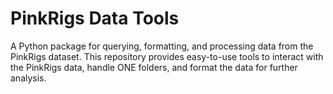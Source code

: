 # PinkRigs Data Tools

A Python package for querying, formatting, and processing data from the PinkRigs dataset. This repository provides easy-to-use tools to interact with the PinkRigs data, handle ONE folders, and format the data for further analysis.
